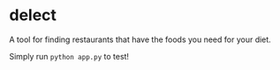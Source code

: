 # delect
A tool for finding restaurants that have the foods you need for your diet.

Simply run `python app.py` to test!
